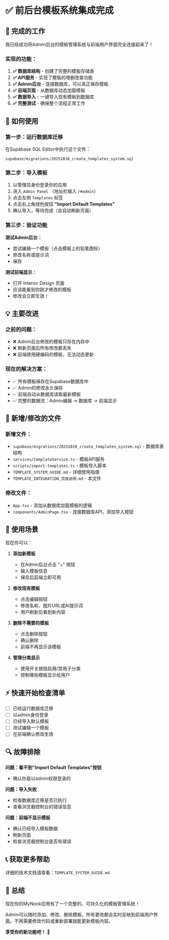 # ✅ 前后台模板系统集成完成

## 🎉 完成的工作

我已经成功将Admin后台的模板管理系统与前端用户界面完全连接起来了！

### 实现的功能：

1. **✅ 数据库结构** - 创建了完整的模板存储表
2. **✅ API服务** - 实现了模板的增删改查功能
3. **✅ Admin后台** - 连接数据库，可以真正保存模板
4. **✅ 前端页面** - 从数据库动态加载模板
5. **✅ 数据导入** - 一键导入现有模板到数据库
6. **✅ 完整测试** - 确保整个流程正常工作

## 🚀 如何使用

### 第一步：运行数据库迁移

在Supabase SQL Editor中执行这个文件：
```
supabase/migrations/20251010_create_templates_system.sql
```

### 第二步：导入模板

1. 以管理员身份登录你的应用
2. 进入 `Admin Panel` （地址栏输入 `/#admin`）
3. 点击左侧 `Templates` 标签
4. 点击右上角绿色按钮 **"Import Default Templates"**
5. 确认导入，等待完成（会自动刷新页面）

### 第三步：验证功能

**测试Admin后台：**
- 尝试编辑一个模板（点击模板上的铅笔图标）
- 修改名称或提示词
- 保存

**测试前端显示：**
- 打开 Interior Design 页面
- 应该能看到你刚才修改的模板
- 修改会立即生效！

## 💡 主要改进

### 之前的问题：
- ❌ Admin后台修改的模板只存在内存中
- ❌ 刷新页面后所有修改都丢失
- ❌ 前端使用硬编码的模板，无法动态更新

### 现在的解决方案：
- ✅ 所有模板保存在Supabase数据库中
- ✅ Admin的修改永久保存
- ✅ 前端自动从数据库读取最新模板
- ✅ 完整的数据流：Admin编辑 → 数据库 → 前端显示

## 📁 新增/修改的文件

### 新增文件：
- `supabase/migrations/20251010_create_templates_system.sql` - 数据库表结构
- `services/templateService.ts` - 模板API服务
- `scripts/import-templates.ts` - 模板导入脚本
- `TEMPLATE_SYSTEM_GUIDE.md` - 详细使用指南
- `TEMPLATE_INTEGRATION_完成说明.md` - 本文件

### 修改文件：
- `App.tsx` - 添加从数据库加载模板的逻辑
- `components/AdminPage.tsx` - 连接数据库API，添加导入按钮

## 🎯 使用场景

现在你可以：

1. **添加新模板**
   - 在Admin后台点击 "+" 按钮
   - 输入模板信息
   - 保存后前端立即可用

2. **修改现有模板**
   - 点击编辑按钮
   - 修改名称、图片URL或AI提示词
   - 用户刷新后看到新内容

3. **删除不需要的模板**
   - 点击删除按钮
   - 确认删除
   - 前端不再显示该模板

4. **管理分类显示**
   - 使用开关按钮启用/禁用子分类
   - 控制哪些模板显示给用户

## ⚡ 快速开始检查清单

- [ ] 已经运行数据库迁移
- [ ] 以admin身份登录
- [ ] 已经导入默认模板
- [ ] 测试编辑一个模板
- [ ] 在前端确认修改生效

## 🔍 故障排除

**问题：看不到"Import Default Templates"按钮**
- 确认你是以admin权限登录的

**问题：导入失败**
- 检查数据库迁移是否已执行
- 查看浏览器控制台的错误信息

**问题：前端不显示模板**
- 确认已经导入模板数据
- 刷新页面
- 检查浏览器控制台是否有错误

## 📞 获取更多帮助

详细的技术文档请查看：`TEMPLATE_SYSTEM_GUIDE.md`

## 🎊 总结

现在你的MyNook应用有了一个完整的、可持久化的模板管理系统！

Admin可以随时添加、修改、删除模板，所有更改都会实时反映到前端用户界面。不再需要修改代码或重新部署就能更新模板内容。

**享受你的新功能吧！** 🚀

